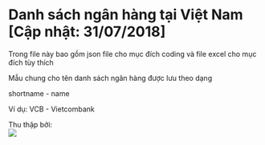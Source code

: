 # Danh sách ngân hàng tại Việt Nam [Cập nhật: 31/07/2018]

Trong file này bao gồm json file cho mục đích coding và file excel cho mục đích tùy thích

Mẫu chung cho tên danh sách ngân hàng được lưu theo dạng

shortname - name

Ví dụ: VCB - Vietcombank

Thu thập bởi:  
[<img src="https://finhay.com.vn/wp-content/uploads/2018/04/logo.png">](https://finhay.com.vn) 

